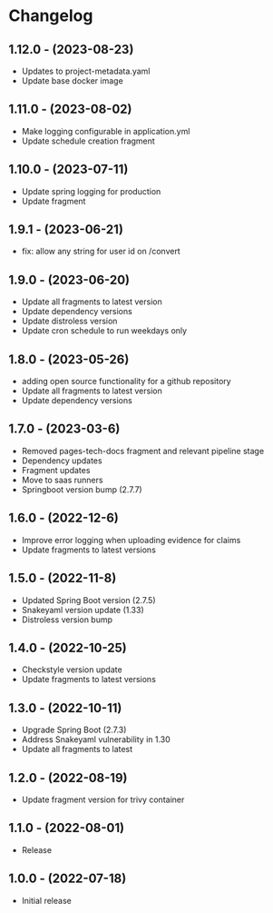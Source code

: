 # Changelog

## 1.12.0 - (2023-08-23)
* Updates to project-metadata.yaml
* Update base docker image

## 1.11.0 - (2023-08-02)
* Make logging configurable in application.yml
* Update schedule creation fragment

## 1.10.0 - (2023-07-11)
* Update spring logging for production
* Update fragment

## 1.9.1 - (2023-06-21)

* fix: allow any string for user id on /convert

## 1.9.0 - (2023-06-20)

* Update all fragments to latest version
* Update dependency versions
* Update distroless version
* Update cron schedule to run weekdays only

## 1.8.0 - (2023-05-26)

* adding open source functionality for a github repository
* Update all fragments to latest version
* Update dependency versions

## 1.7.0 - (2023-03-6)

* Removed pages-tech-docs fragment and relevant pipeline stage
* Dependency updates
* Fragment updates
* Move to saas runners
* Springboot version bump (2.7.7)

## 1.6.0 - (2022-12-6)

* Improve error logging when uploading evidence for claims
* Update fragments to latest versions

## 1.5.0 - (2022-11-8)

* Updated Spring Boot version (2.7.5)
* Snakeyaml version update (1.33)
* Distroless version bump

## 1.4.0 - (2022-10-25)

* Checkstyle version update
* Update fragments to latest versions

## 1.3.0 - (2022-10-11)

* Upgrade Spring Boot (2.7.3)
* Address Snakeyaml vulnerability in 1.30
* Update all fragments to latest

## 1.2.0 - (2022-08-19)

* Update fragment version for trivy container

## 1.1.0 - (2022-08-01)

* Release

## 1.0.0 - (2022-07-18)

* Initial release
